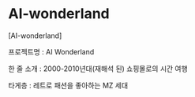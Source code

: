 # AI-wonderland
[AI-wonderland]

프로젝트명 : AI Wonderland


한 줄 소개 : 2000-2010년대(재해석 된) 쇼핑몰로의 시간 여행


타게층 : 레트로 패션을 좋아하는 MZ 세대
